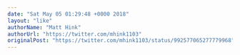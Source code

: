 ```yaml
---
date: "Sat May 05 01:29:48 +0000 2018"
layout: "like"
authorName: "Matt Hink"
authorUrl: "https://twitter.com/mhink1103"
originalPost: "https://twitter.com/mhink1103/status/992577065277779968"
---
```

